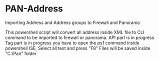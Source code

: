 # PAN-Address
Importing Address and Address groups to Firewall and Panorama

This powershell script will convert all address inside XML file to CLI command to be imported to firewall or panorama. 
API part is in progress
Tag part is in progress
you have to open the ps1 command inside powershell ISE, Select all text and press "F8"
Files will be saved inside "C:\Pan" folder

